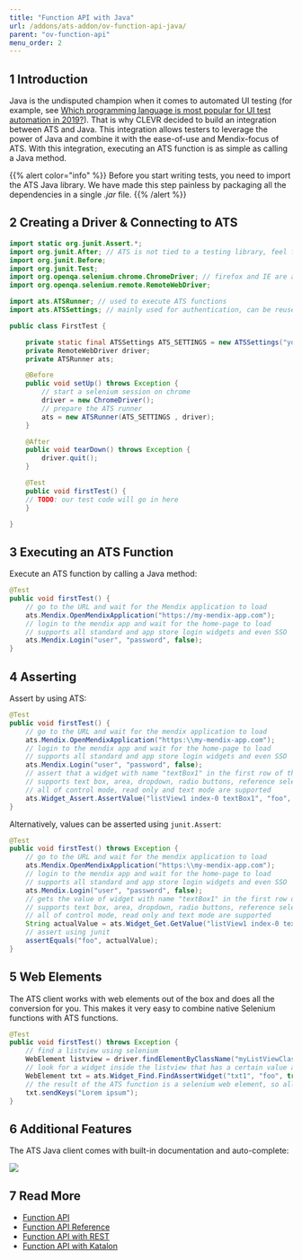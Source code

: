 ```yaml
---
title: "Function API with Java"
url: /addons/ats-addon/ov-function-api-java/
parent: "ov-function-api"
menu_order: 2
---
```


## 1 Introduction

Java is the undisputed champion when it comes to automated UI testing (for example, see [Which programming language is most popular for UI test automation in 2019?](https://medium.com/@applitools/which-programming-language-is-most-popular-for-ui-test-automation-in-2019-d8787bb6feb6)). That is why CLEVR decided to build an integration between ATS and Java. This integration allows testers to leverage the power of Java and combine it with the ease-of-use and Mendix-focus of ATS. With this integration, executing an ATS function is as simple as calling a Java method.

{{% alert color="info" %}}
Before you start writing tests, you need to import the ATS Java library. We have made this step painless by packaging all the dependencies in a single *.jar* file.
{{% /alert %}}

## 2 Creating a Driver & Connecting to ATS

```java
import static org.junit.Assert.*;
import org.junit.After; // ATS is not tied to a testing library, feel free to choose
import org.junit.Before;
import org.junit.Test;
import org.openqa.selenium.chrome.ChromeDriver; // firefox and IE are also supported
import org.openqa.selenium.remote.RemoteWebDriver; 

import ats.ATSRunner; // used to execute ATS functions
import ats.ATSSettings; // mainly used for authentication, can be reused

public class FirstTest {

    private static final ATSSettings ATS_SETTINGS = new ATSSettings("your-projects-id", "your-projects-function-api-key");
    private RemoteWebDriver driver;
    private ATSRunner ats;

    @Before
    public void setUp() throws Exception {
        // start a selenium session on chrome
        driver = new ChromeDriver(); 
        // prepare the ATS runner
        ats = new ATSRunner(ATS_SETTINGS , driver); 
    }

    @After
    public void tearDown() throws Exception {
        driver.quit();
    }

    @Test
    public void firstTest() {
    // TODO: our test code will go in here
    }

}
```

## 3 Executing an ATS Function

Execute an ATS function by calling a Java method:

```java
@Test
public void firstTest() {
    // go to the URL and wait for the Mendix application to load
    ats.Mendix.OpenMendixApplication("https://my-mendix-app.com");
    // login to the mendix app and wait for the home-page to load
    // supports all standard and app store login widgets and even SSO
    ats.Mendix.Login("user", "password", false);
}
```

## 4 Asserting

Assert by using ATS:

```java
@Test
public void firstTest() {
    // go to the URL and wait for the mendix application to load
    ats.Mendix.OpenMendixApplication("https:\\my-mendix-app.com");
    // login to the mendix app and wait for the home-page to load 
    // supports all standard and app store login widgets and even SSO
    ats.Mendix.Login("user", "password", false);
    // assert that a widget with name "textBox1" in the first row of the list with name "listView1" has value "foo"
    // supports text box, area, dropdown, radio buttons, reference selectors and many other widget 
    // all of control mode, read only and text mode are supported
    ats.Widget_Assert.AssertValue("listView1 index-0 textBox1", "foo", null, false);
}
```

Alternatively, values can be asserted using `junit.Assert`:


```java
@Test
public void firstTest() throws Exception {
    // go to the URL and wait for the mendix application to load
    ats.Mendix.OpenMendixApplication("https:\\my-mendix-app.com");
    // login to the mendix app and wait for the home-page to load 
    // supports all standard and app store login widgets and even SSO
    ats.Mendix.Login("user", "password", false);
    // gets the value of widget with name "textBox1" in the first row of the list with name "listView1"
    // supports text box, area, dropdown, radio buttons, reference selectors and many other widget 
    // all of control mode, read only and text mode are supported
    String actualValue = ats.Widget_Get.GetValue("listView1 index-0 textBox1", null);
    // assert using junit
    assertEquals("foo", actualValue);
}
```

## 5 Web Elements

The ATS client works with web elements out of the box and does all the conversion for you. This makes it very easy to combine native Selenium functions with ATS functions.

```java
@Test
public void firstTest() throws Exception {
    // find a listview using selenium
    WebElement listview = driver.findElementByClassName("myListViewClass");
    // look for a widget inside the listview that has a certain value and a certain class
    WebElement txt = ats.Widget_Find.FindAssertWidget("txt1", "foo", true,listview,".bar");
    // the result of the ATS function is a selenium web element, so all selenium functions are supported
    txt.sendKeys("Lorem ipsum");
}
```

## 6 Additional Features

The ATS Java client comes with built-in documentation and auto-complete:

![](/attachments/addons/ats-addon/ov/ov-function-api/ov-function-api-java/java_autocomplete.gif)

## 7 Read More

* [Function API](/addons/ats-addon/rg-two-function-api/)
* [Function API Reference](/addons/ats-addon/rg-two-function-api-reference/)
* [Function API with REST](/addons/ats-addon/ov-function-api-rest/)
* [Function API with Katalon](/addons/ats-addon/ov-function-api-katalon/)

